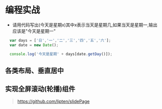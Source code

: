 # 编程实战

* 请用代码写出(今天是星期x)其中x表示当天是星期几,如果当天是星期一,输出应该是"今天是星期一"
```javascript 
  var days = ['日','一','二','三','四','五','六'];
  var date = new Date();

  console.log('今天是星期' + days[date.getDay()]);
```
## 各类布局、垂直居中

## 实现全屏滚动(轮播)组件

> https://github.com/lipten/slidePage

## 